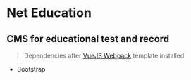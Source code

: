# Net Education

## CMS for educational test and record

> Dependencies after [VueJS Webpack](http://vuejs-templates.github.io/webpack/) template installed
- Bootstrap
